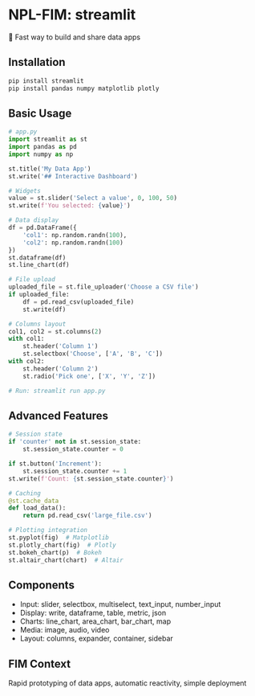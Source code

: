 # NPL-FIM: streamlit
🎈 Fast way to build and share data apps

## Installation
```bash
pip install streamlit
pip install pandas numpy matplotlib plotly
```

## Basic Usage
```python
# app.py
import streamlit as st
import pandas as pd
import numpy as np

st.title('My Data App')
st.write('## Interactive Dashboard')

# Widgets
value = st.slider('Select a value', 0, 100, 50)
st.write(f'You selected: {value}')

# Data display
df = pd.DataFrame({
    'col1': np.random.randn(100),
    'col2': np.random.randn(100)
})
st.dataframe(df)
st.line_chart(df)

# File upload
uploaded_file = st.file_uploader('Choose a CSV file')
if uploaded_file:
    df = pd.read_csv(uploaded_file)
    st.write(df)

# Columns layout
col1, col2 = st.columns(2)
with col1:
    st.header('Column 1')
    st.selectbox('Choose', ['A', 'B', 'C'])
with col2:
    st.header('Column 2')
    st.radio('Pick one', ['X', 'Y', 'Z'])

# Run: streamlit run app.py
```

## Advanced Features
```python
# Session state
if 'counter' not in st.session_state:
    st.session_state.counter = 0

if st.button('Increment'):
    st.session_state.counter += 1
st.write(f'Count: {st.session_state.counter}')

# Caching
@st.cache_data
def load_data():
    return pd.read_csv('large_file.csv')

# Plotting integration
st.pyplot(fig)  # Matplotlib
st.plotly_chart(fig)  # Plotly
st.bokeh_chart(p)  # Bokeh
st.altair_chart(chart)  # Altair
```

## Components
- Input: slider, selectbox, multiselect, text_input, number_input
- Display: write, dataframe, table, metric, json
- Charts: line_chart, area_chart, bar_chart, map
- Media: image, audio, video
- Layout: columns, expander, container, sidebar

## FIM Context
Rapid prototyping of data apps, automatic reactivity, simple deployment